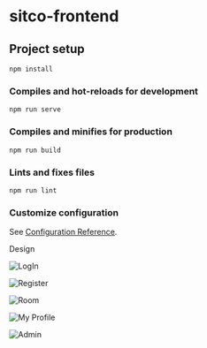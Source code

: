 # sitco-frontend

## Project setup
```
npm install
```

### Compiles and hot-reloads for development
```
npm run serve
```

### Compiles and minifies for production
```
npm run build
```

### Lints and fixes files
```
npm run lint
```

### Customize configuration
See [Configuration Reference](https://cli.vuejs.org/config/).

Design

![LogIn](https://github.com/PBraticic/Webapps-frontend/assets/115488426/47195c04-32e8-4db3-9c3c-ade9a74c2166)

![Register](https://github.com/PBraticic/Webapps-frontend/assets/115488426/90093455-ffff-4bd1-b865-451a2ad5ecc7)

![Room](https://github.com/PBraticic/Webapps-frontend/assets/115488426/fedad97e-fa76-490d-a592-8c60201e4f11)

![My Profile](https://github.com/PBraticic/Webapps-frontend/assets/115488426/03691b06-232a-4123-a080-90107d4adfd5)

![Admin](https://github.com/PBraticic/Webapps-frontend/assets/115488426/546b337e-a203-4f37-b6a3-465a6615bf76)
